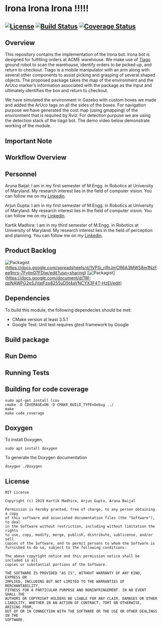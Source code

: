 # Irona Irona Irona !!!!!
[![License](https://img.shields.io/badge/License-BSD%203--Clause-blue.svg)](https://opensource.org/licenses/BSD-3-Clause)
[![Build Status](https://travis-ci.org/arunabaijal/not_irona.svg?branch=master)](https://travis-ci.org/arunabaijal/not_irona)
[![Coverage Status](https://coveralls.io/repos/github/arunabaijal/not_irona/badge.svg?branch=master)](https://coveralls.io/github/arunabaijal/not_irona?branch=master)
---
## Overview

This repository contains the implementation of the Irona bot. Irona bot is designed for fulfilling orders at ACME warehouse. We make use of [Tiago](http://wiki.ros.org/Robots/TIAGo) ground robot to scan the warehouse, identify orders to be picked up, and return to checkout. Tiago is a mobile manipulator with an arm along with several other components to assist picking and grasping of several shaped objects. The proposed package takes the map of the environment and the ArUco marker’s information associated with the package as the input and ultimately identifies the box and return to checkout.

We have simulated the environment in Gazebo with custom boxes we made and added the ArUco tags on all the sides of the boxes. For navigation purpose we have generated the cost map (using gmapping) of the environment that is required by Rviz. For detection purpose we are using the detection stack of the tiago bot. The demo video below demonstrate working of the module.

## Important Note
## Workflow Overview
## Personnel

Aruna Baijal: I am in my first semester of M.Engg. in Robotics at University of Maryland. My research interest lies in the field of computer vision. You can follow me on my [Linkedin](www.linkedin.com/in/arunabaijal).

Arjun Gupta: I am in my first semester of M.Engg. in Robotics at University of Maryland. My research interest lies in the field of computer vision. You can follow me on my [Linkedin](https://www.linkedin.com/in/arjung27/).

Kartik Madhira: I am in my third semester of M.Engg. in Robotics at University of Maryland. My research interest lies in the field of perception and planning. You can follow me on my [Linkedin](https://www.linkedin.com/in/kartik-madhira-aa1555115/).

## Product Backlog 
![Packagist](https://img.shields.io/badge/AIP-Backlog-orange)
(https://docs.google.com/spreadsheets/d/1VPSi_rlRrJmCR6A3MWS8m1NzFee9nrs-7Fvtm07FDjw/edit?usp=sharing)
[![Packagist](https://img.shields.io/badge/AIP-Sprint-brightgreen)]
(https://docs.google.com/document/d/1W-qpNAWPG2eSJVatFzp8255uD5t4aVNCYX3F4T-HzEI/edit)

## Dependencies
To build this module, the following dependecies should be met:

- CMake version at least 3.5.1
- Google Test: Unit test requires gtest framework by Google

## Build package
## Run Demo
## Running Tests
## Building for code coverage 
```
sudo apt-get install lcov
cmake -D COVERAGE=ON -D CMAKE_BUILD_TYPE=Debug ../
make
make code_coverage
```
## Doxygen
To install Doxygen, 
```
sudo apt install doxygen
```
To generate the Doxygen documentation 
```
doxygen ./Doxygen
```
## License

```
MIT License

Copyright (c) 2019 Kartik Madhira, Arjun Gupta, Aruna Baijal

Permission is hereby granted, free of charge, to any person obtaining a copy
of this software and associated documentation files (the "Software"), to deal
in the Software without restriction, including without limitation the rights
to use, copy, modify, merge, publish, distribute, sublicense, and/or sell
copies of the Software, and to permit persons to whom the Software is
furnished to do so, subject to the following conditions:

The above copyright notice and this permission notice shall be included in all
copies or substantial portions of the Software.

THE SOFTWARE IS PROVIDED "AS IS", WITHOUT WARRANTY OF ANY KIND, EXPRESS OR
IMPLIED, INCLUDING BUT NOT LIMITED TO THE WARRANTIES OF MERCHANTABILITY,
FITNESS FOR A PARTICULAR PURPOSE AND NONINFRINGEMENT. IN NO EVENT SHALL THE
AUTHORS OR COPYRIGHT HOLDERS BE LIABLE FOR ANY CLAIM, DAMAGES OR OTHER
LIABILITY, WHETHER IN AN ACTION OF CONTRACT, TORT OR OTHERWISE, ARISING FROM,
OUT OF OR IN CONNECTION WITH THE SOFTWARE OR THE USE OR OTHER DEALINGS IN THE
SOFTWARE.
```
